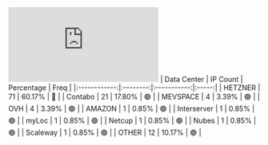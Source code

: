 ![Diagramm](https://github.com/obajay/StateSync-snapshots/blob/main/Projects/Ojo/1/README.md)
| Data Center | IP Count | Percentage | Freq |
|:------------:|:--------:|:-----------:|:-----:|
| HETZNER | 71 | 60.17% | 🔴 |
| Contabo | 21 | 17.80% | 🟢 |
| MEVSPACE | 4 | 3.39% | 🟢 |
| OVH | 4 | 3.39% | 🟢 |
| AMAZON | 1 | 0.85% | 🟢 |
| Interserver | 1 | 0.85% | 🟢 |
| myLoc | 1 | 0.85% | 🟢 |
| Netcup | 1 | 0.85% | 🟢 |
| Nubes | 1 | 0.85% | 🟢 |
| Scaleway | 1 | 0.85% | 🟢 |
| OTHER | 12 | 10.17% | 🟢 |